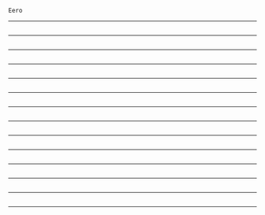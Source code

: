 ```
Eero
```

***
<img src="./assest/readme/picture.1.png" alt="">

***
<img src="./assest/readme/picture-2.png" alt="">

***
<img src="./assest/readme/picture-3.png" alt="">

***
<img src="./assest/readme/picture-4.png" alt="">

***
<img src="./assest/readme/picture-5.png" alt="">

***
<img src="./assest/readme/picture-6.png" alt="">

***
<img src="./assest/readme/picture-7.png" alt="">

***
<img src="./assest/readme/picture-8.png" alt="">

***
<img src="./assest/readme/picture-9.png" alt="">

***
<img src="./assest/readme/picture-10.png" alt="">

***
<img src="./assest/readme/picture-11.png" alt="">

***
<img src="./assest/readme/picture-12.png" alt="">

***
<img src="./assest/readme/picture-13.png" alt="">

***
<img src="./assest/readme/picture-14.png" alt="">

